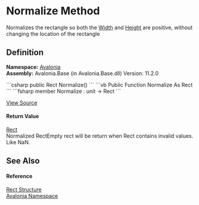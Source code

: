 # Normalize Method


Normalizes the rectangle so both the <a href="P_Avalonia_Rect_Width">Width</a> and <a href="P_Avalonia_Rect_Height">Height</a> are positive, without changing the location of the rectangle



## Definition
**Namespace:** <a href="N_Avalonia">Avalonia</a>  
**Assembly:** Avalonia.Base (in Avalonia.Base.dll) Version: 11.2.0

<Tabs groupId="api-code-preview">
<TabItem value="csharp" label="C#">
```csharp
public Rect Normalize()
```
</TabItem>
<TabItem value="vb" label="VB">
```vb
Public Function Normalize As Rect
```
</TabItem>
<TabItem value="fsharp" label="F#">
```fsharp
member Normalize : unit -> Rect 
```
</TabItem>
</Tabs>



<a href="https://github.com/AvaloniaUI/Avalonia/tree/master/src/Avalonia.Base/Rect.cs#L469" title="View the source code">View Source</a>



#### Return Value
<a href="T_Avalonia_Rect">Rect</a>  
Normalized RectEmpty rect will be return when Rect contains invalid values. Like NaN.

## See Also


#### Reference
<a href="T_Avalonia_Rect">Rect Structure</a>  
<a href="N_Avalonia">Avalonia Namespace</a>  
